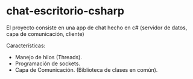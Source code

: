 # chat-escritorio-csharp

El proyecto consiste en una app de chat hecho en c# (servidor de datos, capa de comunicación, cliente)

Características:

* Manejo de hilos (Threads).
* Programación de sockets.
* Capa de Comunicación. (Biblioteca de clases en común).
